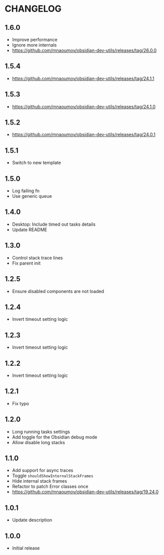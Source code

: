 # CHANGELOG

## 1.6.0

- Improve performance
- Ignore more internals
- https://github.com/mnaoumov/obsidian-dev-utils/releases/tag/26.0.0

## 1.5.4

- https://github.com/mnaoumov/obsidian-dev-utils/releases/tag/24.1.1

## 1.5.3

- https://github.com/mnaoumov/obsidian-dev-utils/releases/tag/24.1.0

## 1.5.2

- https://github.com/mnaoumov/obsidian-dev-utils/releases/tag/24.0.1

## 1.5.1

- Switch to new template

## 1.5.0

- Log failing fn
- Use generic queue

## 1.4.0

- Desktop: Include timed out tasks details
- Update README

## 1.3.0

- Control stack trace lines
- Fix parent init

## 1.2.5

- Ensure disabled components are not loaded

## 1.2.4

- Invert timeout setting logic

## 1.2.3

- Invert timeout setting logic

## 1.2.2

- Invert timeout setting logic

## 1.2.1

- Fix typo

## 1.2.0

- Long running tasks settings
- Add toggle for the Obsidian debug mode
- Allow disable long stacks

## 1.1.0

- Add support for async traces
- Toggle `shouldShowInternalStackFrames`
- Hide internal stack frames
- Refactor to patch Error classes once
- https://github.com/mnaoumov/obsidian-dev-utils/releases/tag/19.24.0

## 1.0.1

- Update description

## 1.0.0

- Initial release
